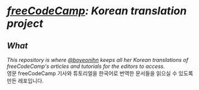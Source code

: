 # _[freeCodeCamp](https://www.freecodecamp.org/news): Korean translation project_

## _What_
_This repository is where [@boyeonihn](https://github.com/boyeonihn) keeps all her Korean translations of freeCodeCamp's articles and tutorials for the editors to access._
<br>
영문 freeCodeCamp 기사와 튜토리얼을 한국어로 번역한 문서들을 읽으실 수 있도록 만든 레포입니다.

